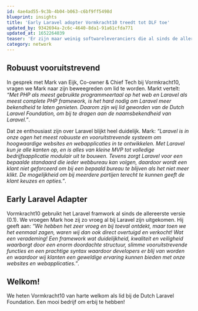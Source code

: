 ```yaml
---
id: 4ae4ad55-9c3b-4b04-b063-c6bf9ff5498d
blueprint: insights
title: 'Early Laravel adopter Vormkracht10 treedt tot DLF toe'
updated_by: 9342694a-2c6c-4640-8da1-91a61cfda771
updated_at: 1652264039
teaser: 'Er zijn maar weinig softwareleveranciers die al sinds de allereerste versie van Laravel het framework gebruiken. Bij Vormkracht10 uit Nijmegen is dit wel het geval. Aansluiting bij de Dutch Laravel Foundation is dus een logische stap. Het bedrijf staat voor doordachte en effectieve online oplossingen, die de uitdagingen van klanten met beide handen aanpakken. Die oplossingen worden gerealiseerd volgens een bewezen en vaste werkwijze, in co-creatie met klanten.'
category: network
---
```

## Robuust vooruitstrevend
In gesprek met Mark van Eijk, Co-owner & Chief Tech bij Vormkracht10, vragen we Mark naar zijn beweegreden om lid te worden. Markt vertelt: _“Met PHP als meest gebruikte programmeertaal op het web en Laravel als meest complete PHP framework, is het hard nodig om Laravel meer bekendheid te laten genieten. Daarom zijn wij lid geworden van de Dutch Laravel Foundation, om bij te dragen aan de naamsbekendheid van Laravel.”_.

Dat ze enthousiast zijn over Laravel blijkt heel duidelijk. Mark: _“Laravel is in onze ogen het meest robuuste en vooruitstrevende systeem om hoogwaardige websites en webapplicaties in te ontwikkelen. Met Laravel kun je alle kanten op, en is alles van kleine MVP tot volledige bedrijfsapplicatie modulair uit te bouwen. Tevens zorgt Laravel voor een bepaalde standaard die ieder webbureau kan volgen, daardoor wordt een klant niet geforceerd om bij een bepaald bureau te blijven als het niet meer klikt. De mogelijkheid om bij meerdere partijen terecht te kunnen geeft de klant keuzes en opties.”_.

## Early Laravel Adapter
Vormkracht10 gebruikt het Laravel framwork al sinds de allereerste versie (0.1). We vroegen Mark hoe zij zo vroeg al bij Laravel zijn uitgekomen. Hij geeft aan: _“We hebben het zeer vroeg en bij toeval ontdekt, maar toen we het eenmaal zagen, waren wij dan ook direct overtuigd en verkocht! Wat een verademing! Een framework wat duidelijkheid, kwaliteit en veiligheid waarborgt door een enorm doordachte structuur, slimme vooruitstrevende functies en een prachtige syntax waardoor developers er blij van worden en waardoor wij klanten een geweldige ervaring kunnen bieden met onze websites en webapplicaties.”_.

## Welkom!
We heten Vormkracht10 van harte welkom als lid bij de Dutch Laravel Foundation. Een mooi bedrijf om erbij te hebben!